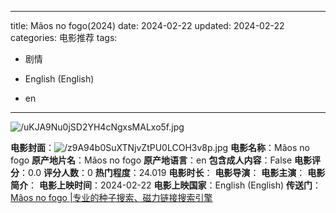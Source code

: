 
---
title: Mãos no fogo(2024)
date: 2024-02-22
updated: 2024-02-22
categories: 电影推荐
tags:

- 剧情

- English (English)
- en
---

<img src="https://image.tmdb.org/t/p/original/uKJA9Nu0jSD2YH4cNgxsMALxo5f.jpg" alt="/uKJA9Nu0jSD2YH4cNgxsMALxo5f.jpg" title="/uKJA9Nu0jSD2YH4cNgxsMALxo5f.jpg">

**电影封面**：<img src="https://image.tmdb.org/t/p/w200/z9A94b0SuXTNjvZtPU0LCOH3v8p.jpg" alt="/z9A94b0SuXTNjvZtPU0LCOH3v8p.jpg" title="/z9A94b0SuXTNjvZtPU0LCOH3v8p.jpg">
**电影名称**：Mãos no fogo
**原产地片名**：Mãos no fogo
**原产地语言**：en
**包含成人内容**：False
**电影评分**：0.0
**评分人数**：0
**热门程度**：24.019
**电影时长**：
**电影导演**：
**电影主演**：
**电影简介**：
**电影上映时间**：2024-02-22
**电影上映国家**：English (English)
**传送门**：[Mãos no fogo |专业的种子搜索、磁力链接搜索引擎](https://movie.amd794.com:2083/?search=M%C3%A3os%20no%20fogo&ordering=&mode=match_phrase&page_size=10&page=1)

